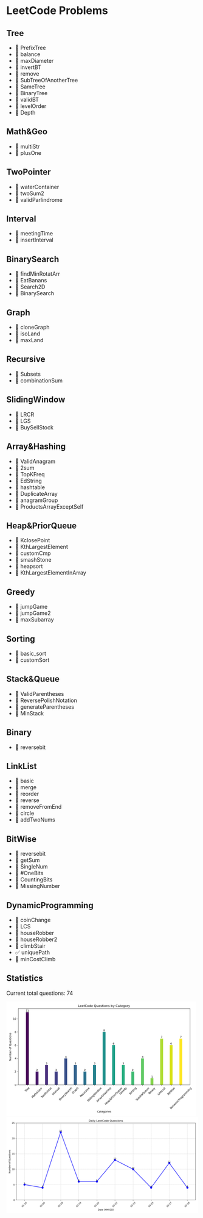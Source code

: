 # LeetCode Problems

## Tree
- 📝 PrefixTree
- 📝 balance
- 📝 maxDiameter
- 📝 invertBT
- 📝 remove
- 📝 SubTreeOfAnotherTree
- 📝 SameTree
- 📝 BinaryTree
- 📝 validBT
- 📝 levelOrder
- 📝 Depth

## Math&Geo
- 📝 multiStr
- 📝 plusOne

## TwoPointer
- 📝 waterContainer
- 📝 twoSum2
- 📝 validParlindrome

## Interval
- 📝 meetingTime
- 📝 insertInterval

## BinarySearch
- 📝 findMinRotatArr
- 📝 EatBanans
- 📝 Search2D
- 📝 BinarySearch

## Graph
- 📝 cloneGraph
- 📝 isoLand
- 📝 maxLand

## Recursive
- 📝 Subsets
- 📝 combinationSum

## SlidingWindow
- 📝 LRCR
- 📝 LGS
- 📝 BuySellStock

## Array&Hashing
- 📝 ValidAnagram
- 📝 2sum
- 📝 TopKFreq
- 📝 EdString
- 📝 hashtable
- 📝 DuplicateArray
- 📝 anagramGroup
- 📝 ProductsArrayExceptSelf

## Heap&PriorQueue
- 📝 KclosePoint
- 📝 KthLargestElement 
- 📝 customCmp
- 📝 smashStone
- 📝 heapsort
- 📝 KthLargestElementInArray

## Greedy
- 📝 jumpGame
- 📝 jumpGame2
- 📝 maxSubarray

## Sorting
- 📝 basic_sort
- 📝 customSort

## Stack&Queue
- 📝 ValidParentheses
- 📝 ReversePolishNotation
- 📝 generateParentheses
- 📝 MinStack

## Binary
- 📝 reversebit

## LinkList
- 📝 basic
- 📝 merge
- 📝 reorder
- 📝 reverse
- 📝 removeFromEnd
- 📝 circle
- 📝 addTwoNums

## BitWise
- 📝 reversebit
- 📝 getSum
- 📝 SingleNum
- 📝 #OneBits
- 📝 CountingBits
- 📝 MissingNumber

## DynamicProgramming
- 📝 coinChange
- 📝 LCS
- 📝 houseRobber
- 📝 houseRobber2
- 📝 climbStair
- ✅ uniquePath
- 📝 minCostClimb

## Statistics
Current total questions: 74

<img src="chart.png" alt="questions bar chart" width="500">

<img src="daily_chart.png" alt="daily questions line chart" width="600">
